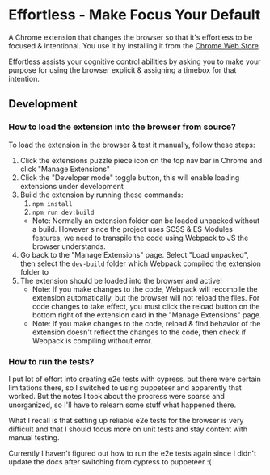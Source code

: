 # Effortless - Make Focus Your Default

A Chrome extension that changes the browser so that it's effortless to be focused & intentional. You use it by installing it from the [Chrome Web Store](https://chrome.google.com/webstore/detail/effortless-make-focus-you/pfkeilinhgpmadhklhbpabebpapmdein).

Effortless assists your cognitive control abilities by asking you to make your purpose for using the browser explicit & assigning a timebox for that intention.

## Development

### How to load the extension into the browser from source?

To load the extension in the browser & test it manually, follow these steps:

1. Click the extensions puzzle piece icon on the top nav bar in Chrome and click "Manage Extensions"
2. Click the "Developer mode" toggle button, this will enable loading extensions under development
3. Build the extension by running these commands:
   1. `npm install`
   2. `npm run dev:build`
   - Note: Normally an extension folder can be loaded unpacked without a build. However since the project uses SCSS & ES Modules features, we need to transpile the code using Webpack to JS the browser understands.
4. Go back to the "Manage Extensions" page. Select "Load unpacked", then select the `dev-build` folder which Webpack compiled the extension folder to
5. The extension should be loaded into the browser and active!
   - Note: If you make changes to the code, Webpack will recompile the extension automatically, but the browser will not reload the files. For code changes to take effect, you must click the reload button on the bottom right of the extension card in the "Manage Extensions" page.
   - Note: If you make changes to the code, reload & find behavior of the extension doesn't reflect the changes to the code, then check if Webpack is compiling without error.

### How to run the tests?

I put lot of effort into creating e2e tests with cypress, but there were certain limitations there, so I switched to using puppeteer and apparently that worked. But the notes I took about the procress were sparse and unorganized, so I'll have to relearn some stuff what happened there.

What I recall is that setting up reliable e2e tests for the browser is very difficult and that I should focus more on unit tests and stay content with manual testing.

Currently I haven't figured out how to run the e2e tests again since I didn't update the docs after switching from cypress to puppeteer :(
